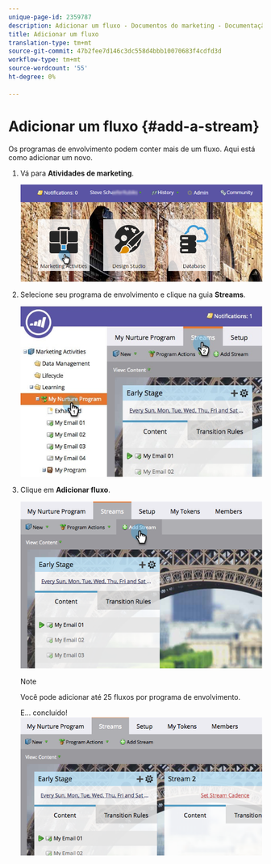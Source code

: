 ```yaml
---
unique-page-id: 2359787
description: Adicionar um fluxo - Documentos do marketing - Documentação do produto
title: Adicionar um fluxo
translation-type: tm+mt
source-git-commit: 47b2fee7d146c3dc558d4bbb10070683f4cdfd3d
workflow-type: tm+mt
source-wordcount: '55'
ht-degree: 0%

---
```



# Adicionar um fluxo {#add-a-stream}

Os programas de envolvimento podem conter mais de um fluxo. Aqui está como adicionar um novo.

1. Vá para **Atividades de marketing**.

   ![](assets/login-marketing-activities-2.png)

1. Selecione seu programa de envolvimento e clique na guia **Streams**.

   ![](assets/streamstablifecycle.jpg)

1. Clique em **Adicionar fluxo**.

   ![](assets/image2014-9-15-16-3a56-3a23.png)

   >[!NOTE]
   >
   >Você pode adicionar até 25 fluxos por programa de envolvimento.

   E... concluído!   ![](assets/image2014-9-15-16-3a56-3a27.png)

